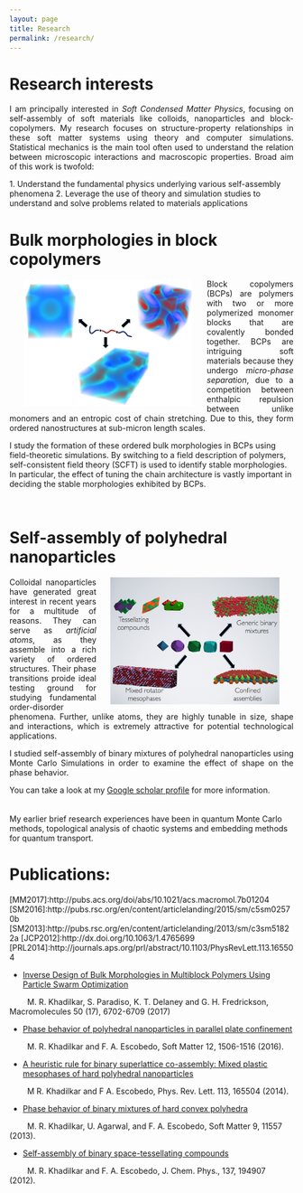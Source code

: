 ```yaml
---
layout: page
title: Research
permalink: /research/
---
```


<!-- {% include image.html url="/images/octojekyll.png" caption="Octojekyll." width=300 align="right" %} -->


<h1> Research interests </h1>
<p style='text-align: justify;'>
I am principally interested in <i>Soft Condensed Matter Physics</i>, focusing on self-assembly of soft materials like colloids, nanoparticles and block-copolymers. My research focuses on structure-property relationships in these soft matter systems using theory and computer simulations. Statistical mechanics is the main tool often used to understand the relation between microscopic interactions and macroscopic properties. Broad aim of this work is twofold:
</p>
1. Understand the fundamental physics underlying various self-assembly phenomena
2. Leverage the use of theory and simulation studies to understand and solve problems related to materials applications

<h1>Bulk morphologies in block copolymers</h1>
<img src="/images/bcp-sa.png"   align="left" width="300" hspace="25">

<p style='text-align: justify;'>
Block copolymers (BCPs) are polymers with two or more polymerized monomer blocks that are covalently bonded together. BCPs are intriguing soft materials because they undergo <i>micro-phase separation</i>, due to a competition between enthalpic repulsion between unlike monomers and an entropic cost of chain stretching. Due to this, they form ordered nanostructures at sub-micron length scales.

I study the formation of these ordered bulk morphologies in BCPs using field-theoretic simulations. By switching to a field description of polymers, self-consistent field theory (SCFT) is used to identify stable morphologies. In particular, the effect of tuning the chain architecture is vastly important in deciding the stable morphologies exhibited by BCPs.</p>

<br>

<h1>Self-assembly of polyhedral nanoparticles</h1>

<img src="/images/polyhedra.png"   align="right" width="300" hspace="25">
<p style='text-align: justify;'>
Colloidal nanoparticles have generated great interest in recent years for a multitude of reasons. They can serve as <i>artificial atoms</i>, as they assemble into a rich variety of ordered structures. Their phase transitions proide ideal testing ground for studying fundamental order-disorder phenomena. Further, unlike atoms, they are highly tunable in size, shape and interactions, which is extremely attractive for potential technological applications.
</p>
<p style='text-align: justify;'>
 I studied self-assembly of binary mixtures of polyhedral nanoparticles using Monte Carlo Simulations in order to examine the effect of shape on the phase behavior.</p>

<!-- ![polyhedral colloids](/images/coto.png) -->
<!-- <img src="/images/polyhedra.png"   style="float: middle; width: 400px;"/> -->
<!-- <center> <img src="/images/polyhedra.png"   align="middle" width="400"> </center> -->

 You can take a look at my [Google scholar profile](http://scholar.google.com/citations?user=kBKoYr8AAAAJ) for more information.
<br><br><br>
My earlier brief research experiences have been in quantum Monte Carlo methods, topological analysis of chaotic systems and embedding methods for quantum transport.
<br>

<h1>Publications:</h1>
[MM2017]:http://pubs.acs.org/doi/abs/10.1021/acs.macromol.7b01204
[SM2016]:http://pubs.rsc.org/en/content/articlelanding/2015/sm/c5sm02570b
[SM2013]:http://pubs.rsc.org/en/content/articlelanding/2013/sm/c3sm51822a
[JCP2012]:http://dx.doi.org/10.1063/1.4765699
[PRL2014]:http://journals.aps.org/prl/abstract/10.1103/PhysRevLett.113.165504

* [Inverse Design of Bulk Morphologies in Multiblock Polymers Using Particle Swarm Optimization](http://pubs.acs.org/doi/abs/10.1021/acs.macromol.7b01204)

&nbsp;&nbsp;&nbsp;&nbsp;&nbsp;&nbsp;&nbsp;&nbsp;M. R. Khadilkar, S. Paradiso, K. T. Delaney and G. H. Fredrickson, Macromolecules 50 (17), 6702-6709  (2017)
	       
* [Phase behavior of polyhedral nanoparticles in parallel plate confinement](http://pubs.rsc.org/en/content/articlelanding/2015/sm/c5sm02570b)

&nbsp;&nbsp;&nbsp;&nbsp;&nbsp;&nbsp;&nbsp;&nbsp;M. R. Khadilkar and F. A. Escobedo, Soft Matter 12, 1506-1516 (2016).

* [A heuristic rule for binary superlattice co-assembly: Mixed plastic mesophases of hard polyhedral nanoparticles](http://journals.aps.org/prl/abstract/10.1103/PhysRevLett.113.165504)

&nbsp;&nbsp;&nbsp;&nbsp;&nbsp;&nbsp;&nbsp;&nbsp;M R. Khadilkar and F A. Escobedo, Phys. Rev. Lett. 113, 165504 (2014).

* [Phase behavior of binary mixtures of hard convex polyhedra ](http://pubs.rsc.org/en/content/articlelanding/2013/sm/c3sm51822a)

&nbsp;&nbsp;&nbsp;&nbsp;&nbsp;&nbsp;&nbsp;&nbsp;M. R. Khadilkar, U. Agarwal, and F. A. Escobedo, Soft Matter 9, 11557 (2013).

* [Self-assembly of binary space-tessellating compounds](http://dx.doi.org/10.1063/1.4765699)

&nbsp;&nbsp;&nbsp;&nbsp;&nbsp;&nbsp;&nbsp;&nbsp;M. R. Khadilkar and F. A. Escobedo, J. Chem. Phys., 137, 194907 (2012).

